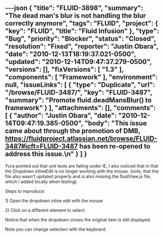 ---json
{
  "title": "FLUID-3898",
  "summary": "The dead man's blur is not handling the blur correctly anymore",
  "tags": "FLUID",
  "project": {
    "key": "FLUID",
    "title": "Fluid Infusion"
  },
  "type": "Bug",
  "priority": "Blocker",
  "status": "Closed",
  "resolution": "Fixed",
  "reporter": "Justin Obara",
  "date": "2010-12-13T18:19:37.021-0500",
  "updated": "2010-12-14T09:47:37.279-0500",
  "versions": [],
  "fixVersions": [
    "1.3"
  ],
  "components": [
    "Framework"
  ],
  "environment": null,
  "issueLinks": [
    {
      "type": "Duplicate",
      "url": "/browse/FLUID-3487/",
      "key": "FLUID-3487",
      "summary": "Promote fluid.deadMansBlur() to framework"
    }
  ],
  "attachments": [],
  "comments": [
    {
      "author": "Justin Obara",
      "date": "2010-12-14T09:47:19.385-0500",
      "body": "This issue came about through the promotion of DMB, <https://fluidproject.atlassian.net/browse/FLUID-3487#icft=FLUID-3487> has been re-opened to address this issue.\n"
    }
  ]
}
---
Yura pointed out that unit tests are failing under IE, I also noticed that in that the Dropdown inlineEdit is no longer working with the mouse. (note, that the file also wasn't updated properly and is also missing the fluidView.js file, which I added locally when testing).

Steps to reproduce:

1\) Open the dropdown inline edit with the mouse

2\) Click on a different element to select.

Notice that when the dropdown closes the original item is  still displayed.

Note you can change selection with the keyboard.

        